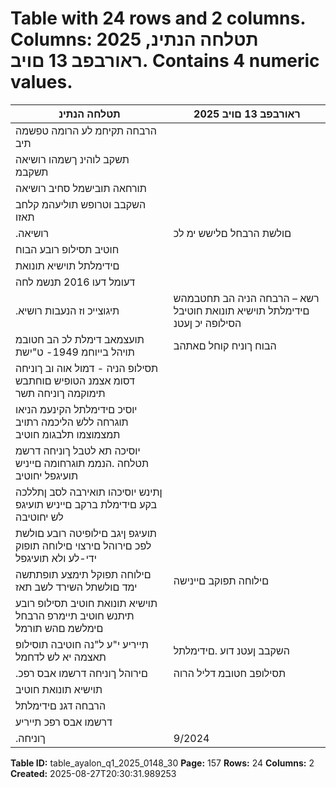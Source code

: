 # Table with 24 rows and 2 columns. Columns: תטלחה הנתינ, 2025 ראורבפב 13 םויב. Contains 4 numeric values.

| תטלחה הנתינ | 2025 ראורבפב 13 םויב |
|---|---|
| הרבחה תקיחמ לע הרומה טפשמה תיב |  |
| תשקב לוהינ ךשמהו רושיאה תשקבמ |  |
| תורחאה תובישמל סחיב רושיאה |  |
| השקבב וטרופש תוליעהמ קלחב תאזו |  |
| .רושיאה | םולשת הרבחל םלישש ימ לכ |  |
| חוטיב תסילופ רובע הבוח |  |
| םידימלתל תוישיא תונואת |  |
| דעומל דעו 2016 תנשמ לחה |  |
| .תיגוצייכ וז הנעבות רושיא | רשא – הרבחה הניה הב תחטבמהש םידימלתל תוישיא תונואת חוטיבל הסילופה יכ ןעטנ |  |
| תועצמאב דימלת לכ הב חטובמ תויהל בייוחמ 1949- ט"ישת | הבוח ךוניח קוחל םאתהב |
| תסילופ הניה - דמול אוה וב ךוניחה דסומ אצמנ הטופיש םוחתבש תימוקמה ךוניחה תשר |  |
| יוסיכ םידימלתל הקינעמ הניאו תוגרחה ללש הליכמה רתויב תמצמוצמו תלבגומ חוטיב |  |
| יוסיכה תא לטבל ךוניחה דרשמ תטלחה .הנממ תוגרחומה םייניש תועיגפל יחוטיב |  |
| ןתינש יוסיכהו תואירבה לסב ןתללכה בקע םידימלת ברקב םייניש תועיגפ לש יחוטיבה |  |
| תועיגפ ןיגב םילופיטה רובע םולשת לפכ םירוהל םירצוי םילוחה תופוק ידי-לע ולא תועיגפל |  |
| םילוחה תפוקל תימצע תופתתשה ימד םולשתל השירד לשב תאז | םילוחה תפוקב םיינישה |
| תוישיא תונואת חוטיב תסילופ רובע תיתנש חוטיב תיימרפ הרבחל םימלשמ םהש תורמל |  |
| תייריע י"ע ל"נה חוטיבה תוסילופ תאצמה יא לש לדחמל | השקבב ןעטנ דוע .םידימלתל |
| .םירוהל ךוניחה דרשמו אבס רפכ | תסילופב חטובמ דליל הרוה |  |
| תוישיא תונואת חוטיב |  |
| הרבחה דגנ םידימלתל |  |
| דרשמו אבס רפכ תייריע |  |
| .ךוניחה | 9/2024 |  |

**Table ID:** table_ayalon_q1_2025_0148_30
**Page:** 157
**Rows:** 24
**Columns:** 2
**Created:** 2025-08-27T20:30:31.989253
